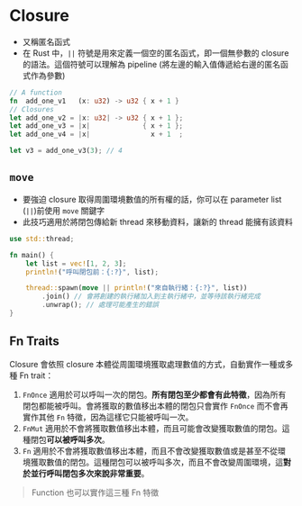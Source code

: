 # Closure

- 又稱匿名函式
- 在 Rust 中，`||` 符號是用來定義一個空的匿名函式，即一個無參數的 closure 的語法。這個符號可以理解為 pipeline (將左邊的輸入值傳遞給右邊的匿名函式作為參數)

```rust
// A function
fn  add_one_v1   (x: u32) -> u32 { x + 1 }
// Closures
let add_one_v2 = |x: u32| -> u32 { x + 1 };
let add_one_v3 = |x|             { x + 1 };
let add_one_v4 = |x|               x + 1  ;

let v3 = add_one_v3(3); // 4
```

## `move`

- 要強迫 closure 取得周圍環境數值的所有權的話，你可以在 parameter list (`||`)前使用 `move` 關鍵字
- 此技巧適用於將閉包傳給新 thread 來移動資料，讓新的 thread 能擁有該資料

```rust
use std::thread;

fn main() {
    let list = vec![1, 2, 3];
    println!("呼叫閉包前：{:?}", list);

    thread::spawn(move || println!("來自執行緒：{:?}", list))
        .join() // 會將創建的執行緒加入到主執行緒中，並等待該執行緒完成
        .unwrap(); // 處理可能產生的錯誤
}
```

## Fn Traits

Closure 會依照 closure 本體從周圍環境獲取處理數值的方式，自動實作一種或多種 Fn trait：

1. `FnOnce` 適用於可以呼叫一次的閉包。**所有閉包至少都會有此特徵**，因為所有閉包都能被呼叫。會將獲取的數值移出本體的閉包只會實作 `FnOnce` 而不會再實作其他 `Fn` 特徵，因為這樣它只能被呼叫一次。
2. `FnMut` 適用於不會將獲取數值移出本體，而且可能會改變獲取數值的閉包。這種閉包**可以被呼叫多次**。
3. `Fn` 適用於不會將獲取數值移出本體，而且不會改變獲取數值或是甚至不從環境獲取數值的閉包。這種閉包可以被呼叫多次，而且不會改變周圍環境，這**對於並行呼叫閉包多次來說非常重要**。

> Function 也可以實作這三種 Fn 特徵
